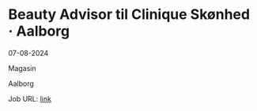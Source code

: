 # Beauty Advisor til Clinique Skønhed · Aalborg
07-08-2024

Magasin

Aalborg

Job URL: [link](https://karriere.magasin.dk/jobs/4804629-beauty-advisor-til-clinique)


